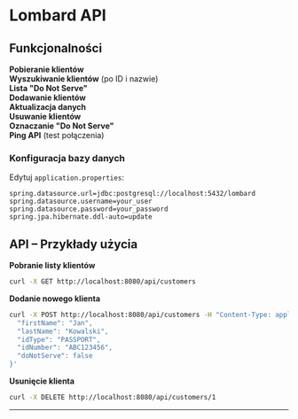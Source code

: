 #  Lombard API

##  Funkcjonalności

 **Pobieranie klientów**  
 **Wyszukiwanie klientów** (po ID i nazwie)  
 **Lista "Do Not Serve"**  
 **Dodawanie klientów**  
 **Aktualizacja danych**  
 **Usuwanie klientów**  
 **Oznaczanie "Do Not Serve"**  
 **Ping API** (test połączenia)


###  Konfiguracja bazy danych

Edytuj `application.properties`:

```
spring.datasource.url=jdbc:postgresql://localhost:5432/lombard
spring.datasource.username=your_user
spring.datasource.password=your_password
spring.jpa.hibernate.ddl-auto=update
```


##  API – Przykłady użycia

 **Pobranie listy klientów**
```sh
curl -X GET http://localhost:8080/api/customers
```

 **Dodanie nowego klienta**
```sh
curl -X POST http://localhost:8080/api/customers -H "Content-Type: application/json" -d '{
  "firstName": "Jan",
  "lastName": "Kowalski",
  "idType": "PASSPORT",
  "idNumber": "ABC123456",
  "doNotServe": false
}'
```

 **Usunięcie klienta**
```sh
curl -X DELETE http://localhost:8080/api/customers/1
```

---

